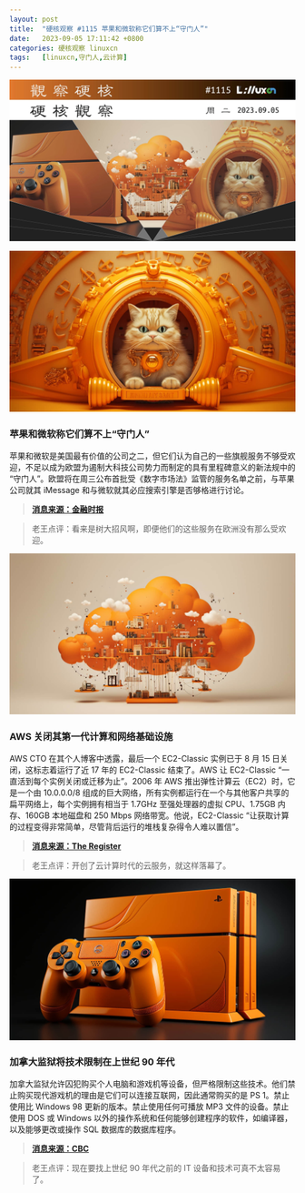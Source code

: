 ```yaml
---
layout: post
title:	"硬核观察 #1115 苹果和微软称它们算不上“守门人”"
date:	2023-09-05 17:11:42 +0800 
categories:	硬核观察 linuxcn 
tags:	[linuxcn,守门人,云计算]
---
```



![](/Asserts/Images/album/202309/05/171030k80mmr9cj199dc6u.jpg)


![](/Asserts/Images/album/202309/05/171039zfc8b2rsqnb48zcc.jpg)


### 苹果和微软称它们算不上“守门人”


苹果和微软是美国最有价值的公司之二，但它们认为自己的一些旗舰服务不够受欢迎，不足以成为欧盟为遏制大科技公司势力而制定的具有里程碑意义的新法规中的 “守门人”。欧盟将在周三公布首批受《数字市场法》监管的服务名单之前，与苹果公司就其 iMessage 和与微软就其必应搜索引擎是否够格进行讨论。



> 
> **[消息来源：金融时报](https://www.ft.com/content/137d655b-c264-460f-bbe8-a269f0a3d8ac)**
> 
> 
> 



> 
> 老王点评：看来是树大招风啊，即便他们的这些服务在欧洲没有那么受欢迎。
> 
> 
> 


![](/Asserts/Images/album/202309/05/171051xa2wpp88qxh1tssp.jpg)


### AWS 关闭其第一代计算和网络基础设施


AWS CTO 在其个人博客中透露，最后一个 EC2-Classic 实例已于 8 月 15 日关闭，这标志着运行了近 17 年的 EC2-Classic 结束了。AWS 让 EC2-Classic “一直活到每个实例关闭或迁移为止”。2006 年 AWS 推出弹性计算云（EC2）时，它是一个由 10.0.0.0/8 组成的巨大网络，所有实例都运行在一个与其他客户共享的扁平网络上，每个实例拥有相当于 1.7GHz 至强处理器的虚拟 CPU、1.75GB 内存、160GB 本地磁盘和 250 Mbps 网络带宽。他说，EC2-Classic “让获取计算的过程变得非常简单，尽管背后运行的堆栈复杂得令人难以置信”。



> 
> **[消息来源：The Register](https://www.theregister.com/2023/09/05/aws_ec2_classic_deprecated/)**
> 
> 
> 



> 
> 老王点评：开创了云计算时代的云服务，就这样落幕了。
> 
> 
> 


![](/Asserts/Images/album/202309/05/171109pok19j791g9oal0n.jpg)


### 加拿大监狱将技术限制在上世纪 90 年代


加拿大监狱允许囚犯购买个人电脑和游戏机等设备，但严格限制这些技术。他们禁止购买现代游戏机的理由是它们可以连接互联网，因此通常购买的是 PS 1。禁止使用比 Windows 98 更新的版本。禁止使用任何可播放 MP3 文件的设备。禁止使用 DOS 或 Windows 以外的操作系统和任何能够创建程序的软件，如编译器，以及能够更改或操作 SQL 数据库的数据库程序。



> 
> **[消息来源：CBC](https://www.cbc.ca/news/canada/ottawa/prison-amazon-ecommerce-federal-correctional-service-games-1.6894913)**
> 
> 
> 



> 
> 老王点评：现在要找上世纪 90 年代之前的 IT 设备和技术可真不太容易了。
> 
> 
>
